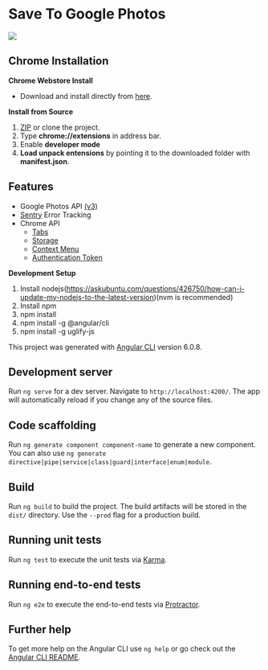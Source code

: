 # Save To Google Photos

![](https://lh3.googleusercontent.com/mW-9gQEqEvf9hA7xmW22kGp4AoPndE1q6ho117K6_zzAB1FCGDMCxMAiJohpR85oCvAqJlalCg=w141-h90-e365)

## Chrome Installation
**Chrome Webstore Install**
- Download and install directly from [here](https://chrome.google.com/webstore/detail/save-to-google-photos/aoanickgmocpddnppajakfcafbkncdab).

**Install from Source**
1. [ZIP](https://github.com/Jagalite/Save-to-Google-Photos/archive/master.zip) or  clone the project.
2.  Type **chrome://extensions** in address bar.
3.  Enable **developer mode**
4.  **Load unpack entensions** by pointing it to the downloaded folder with **manifest.json**.


## Features
- Google Photos API [(v3)](https://developers.google.com/picasa-web/docs/3.0/developers_guide_protocol)
- [Sentry](https://sentry.io/welcome/) Error Tracking
- Chrome API
	- [Tabs](https://developer.chrome.com/extensions/tabs)
	- [Storage](https://developer.chrome.com/apps/storage)
	- [Context Menu](https://developer.chrome.com/extensions/contextMenus)
	- [Authentication Token](https://developer.chrome.com/apps/app_identity)

**Development Setup**
1. Install nodejs(https://askubuntu.com/questions/426750/how-can-i-update-my-nodejs-to-the-latest-version)(nvm is recommended)
2. Install npm
3. npm install
4. npm install -g @angular/cli
5. npm install -g  uglify-js

This project was generated with [Angular CLI](https://github.com/angular/angular-cli) version 6.0.8.

## Development server

Run `ng serve` for a dev server. Navigate to `http://localhost:4200/`. The app will automatically reload if you change any of the source files.

## Code scaffolding

Run `ng generate component component-name` to generate a new component. You can also use `ng generate directive|pipe|service|class|guard|interface|enum|module`.

## Build

Run `ng build` to build the project. The build artifacts will be stored in the `dist/` directory. Use the `--prod` flag for a production build.

## Running unit tests

Run `ng test` to execute the unit tests via [Karma](https://karma-runner.github.io).

## Running end-to-end tests

Run `ng e2e` to execute the end-to-end tests via [Protractor](http://www.protractortest.org/).

## Further help

To get more help on the Angular CLI use `ng help` or go check out the [Angular CLI README](https://github.com/angular/angular-cli/blob/master/README.md).
